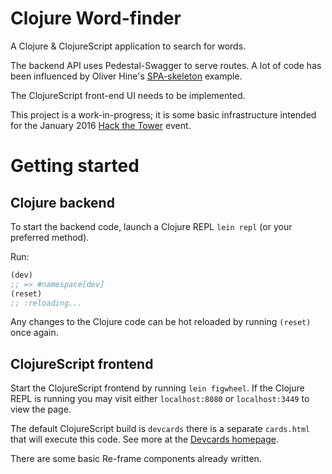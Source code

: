 # Clojure Word-finder #

A Clojure & ClojureScript application to search for words.

The backend API uses Pedestal-Swagger to serve routes.  A lot of code has been influenced by Oliver Hine's [SPA-skeleton](https://github.com/oliyh/spa-skeleton) example.

The ClojureScript front-end UI needs to be implemented.

This project is a work-in-progress; it is some basic infrastructure intended for the January 2016 [Hack the Tower](http://hackthetower.co.uk/) event.

# Getting started #

## Clojure backend ##

To start the backend code, launch a Clojure REPL `lein repl` (or your preferred method).

Run:
```clojure
(dev)
;; => #namespace[dev]
(reset)
;; :reloading...
```

Any changes to the Clojure code can be hot reloaded by running `(reset)` once again.

## ClojureScript frontend ##
Start the ClojureScript frontend by running `lein figwheel`.  If the Clojure REPL is running you may visit either `localhost:8080` or `localhost:3449` to view the page.

The default ClojureScript build is `devcards` there is a separate `cards.html` that will execute this code.  See more at the [Devcards homepage](https://github.com/bhauman/devcards).

There are some basic Re-frame components already written.
